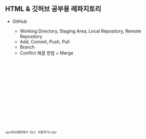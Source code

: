 ## HTML & 깃허브 공부용 레파지토리

- GitHub

  - Working Directory, Staging Area, Local Repository, Remote Repository
  - Add, Commit, Push, Pull
  - Branch
  - Conflict 해결 방법 + Merge
    
<code>

<!Doctype html> 

<html lang="en">


<head>
	<meta charset="UTF-8">
	<meta http-equiv="X-UA-Compatible" content="IE=edge">
	<meta name="viewport" content="width=device-width, initial-scale=1.0">
	<title>마크다운 내에 html 코드 입력하기</title>
</head>


<body>

	<p>VSCODE에서 Git 사용하기</p>

</body>

</html> 

</code>
